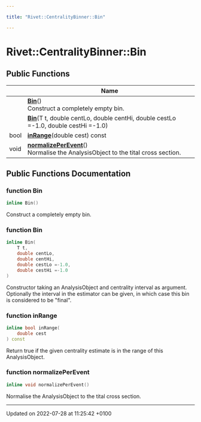 ```yaml
---

title: "Rivet::CentralityBinner::Bin"

---
```


# Rivet::CentralityBinner::Bin





## Public Functions

|                | Name           |
| -------------- | -------------- |
| | **[Bin](http://example.org/classes/structrivet_1_1centralitybinner_1_1bin/#function-bin)**()<br>Construct a completely empty bin.  |
| | **[Bin](http://example.org/classes/structrivet_1_1centralitybinner_1_1bin/#function-bin)**(T t, double centLo, double centHi, double cestLo =-1.0, double cestHi =-1.0) |
| bool | **[inRange](http://example.org/classes/structrivet_1_1centralitybinner_1_1bin/#function-inrange)**(double cest) const |
| void | **[normalizePerEvent](http://example.org/classes/structrivet_1_1centralitybinner_1_1bin/#function-normalizeperevent)**()<br>Normalise the AnalysisObject to the tital cross section.  |

## Public Functions Documentation

### function Bin

```cpp
inline Bin()
```

Construct a completely empty bin. 

### function Bin

```cpp
inline Bin(
    T t,
    double centLo,
    double centHi,
    double cestLo =-1.0,
    double cestHi =-1.0
)
```


Constructor taking an AnalysisObject and centrality interval as argument. Optionally the interval in the estimator can be given, in which case this bin is considered to be "final". 


### function inRange

```cpp
inline bool inRange(
    double cest
) const
```


Return true if the given centrality estimate is in the range of this AnalysisObject. 


### function normalizePerEvent

```cpp
inline void normalizePerEvent()
```

Normalise the AnalysisObject to the tital cross section. 

-------------------------------

Updated on 2022-07-28 at 11:25:42 +0100
